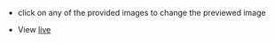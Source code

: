 - click on any of the provided images to change the previewed image

- View [live](https://lahfen-brandy.github.io/Apartment_Rental/)